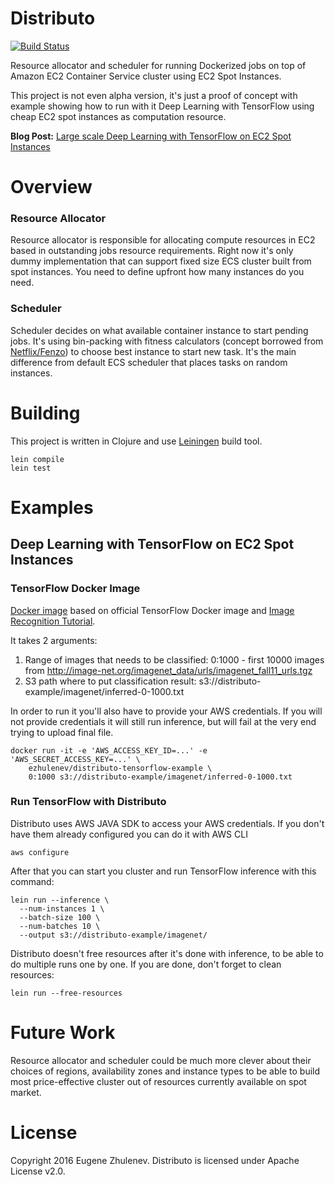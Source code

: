 # Distributo

[![Build Status](https://travis-ci.org/ezhulenev/distributo.svg?branch=master)](https://travis-ci.org/ezhulenev/distributo)

Resource allocator and scheduler for running Dockerized jobs on top of Amazon EC2 Container Service 
cluster using EC2 Spot Instances.

This project is not even alpha version, it's just a proof of concept with example showing
how to run with it Deep Learning with TensorFlow using cheap EC2 spot instances as computation resource.

**Blog Post:** [Large scale Deep Learning with TensorFlow on EC2 Spot Instances
](http://eugenezhulenev.com/blog/2016/02/01/deep-learning-with-tensorflow-on-ec2-spot-instances/)

# Overview

### Resource Allocator

Resource allocator is responsible for allocating compute resources in EC2 based in outstanding 
jobs resource requirements. Right now it's only dummy implementation that can support fixed
size ECS cluster built from spot instances. You need to define upfront how many instances do you need.

### Scheduler

Scheduler decides on what available container instance to start pending jobs. It's using bin-packing 
with fitness calculators (concept borrowed from [Netflix/Fenzo](https://github.com/Netflix/Fenzo)) to 
choose best instance to start new task. It's the main difference from default ECS scheduler that
places tasks on random instances.

# Building

This project is written in Clojure and use [Leiningen](http://leiningen.org/) build tool.

    lein compile
    lein test

# Examples

## Deep Learning with TensorFlow on EC2 Spot Instances

### TensorFlow Docker Image

[Docker image](https://github.com/ezhulenev/distributo/tree/master/example/docker-tensorflow) based on official TensorFlow Docker image 
and [Image Recognition Tutorial](https://www.tensorflow.org/versions/0.6.0/tutorials/image_recognition/index.html).

It takes 2 arguments: 
 1. Range of images that needs to be classified: 0:1000 - first 10000 images from http://image-net.org/imagenet_data/urls/imagenet_fall11_urls.tgz
 2. S3 path where to put classification result: s3://distributo-example/imagenet/inferred-0-1000.txt
 
In order to run it you'll also have to provide your AWS credentials. If you will not provide credentials it will still
run inference, but will fail at the very end trying to upload final file.

    docker run -it -e 'AWS_ACCESS_KEY_ID=...' -e 'AWS_SECRET_ACCESS_KEY=...' \
        ezhulenev/distributo-tensorflow-example \
        0:1000 s3://distributo-example/imagenet/inferred-0-1000.txt
        

### Run TensorFlow with Distributo

Distributo uses AWS JAVA SDK to access your AWS credentials. If you don't have them already configured you
can do it with AWS CLI

    aws configure
    
After that you can start you cluster and run TensorFlow inference with this command:    

    lein run --inference \
      --num-instances 1 \
      --batch-size 100 \
      --num-batches 10 \
      --output s3://distributo-example/imagenet/
       
Distributo doesn't free resources after it's done with inference, to be able to do multiple runs
one by one. If you are done, don't forget to clean resources:

    lein run --free-resources
        
# Future Work

Resource allocator and scheduler could be much more clever about their choices of regions, availability zones 
and instance types to be able to build most price-effective cluster out of resources currently 
available on spot market.
        
# License

Copyright 2016 Eugene Zhulenev. Distributo is licensed under Apache License v2.0.
